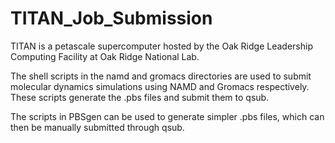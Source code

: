 # TITAN_Job_Submission
TITAN is a petascale supercomputer hosted by the Oak Ridge Leadership Computing Facility at Oak Ridge National Lab.

The shell scripts in the namd and gromacs directories are used to submit molecular dynamics simulations using NAMD and Gromacs respectively.
These scripts generate the .pbs files and submit them to qsub. 

 The scripts in PBSgen can be used to generate simpler .pbs files, which can then be manually submitted through qsub.
